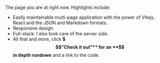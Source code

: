 The page you are at right now. Highlights include:

- Easily maintainable multi-page application with the power of Vitejs, React and the JSON and Markdown formats.
- Responsive design.
- Full-stack: I also took care of the server side.
- All that and more, click **$$$"Check it out"** for an **$$in depth rundown** and a link to the code.